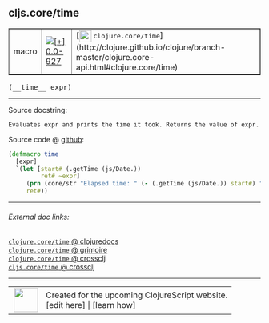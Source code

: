 ## cljs.core/time



 <table border="1">
<tr>
<td>macro</td>
<td><a href="https://github.com/cljsinfo/cljs-api-docs/tree/0.0-927"><img valign="middle" alt="[+] 0.0-927" title="Added in 0.0-927" src="https://img.shields.io/badge/+-0.0--927-lightgrey.svg"></a> </td>
<td>
[<img height="24px" valign="middle" src="http://i.imgur.com/1GjPKvB.png"> <samp>clojure.core/time</samp>](http://clojure.github.io/clojure/branch-master/clojure.core-api.html#clojure.core/time)
</td>
</tr>
</table>


 <samp>
(__time__ expr)<br>
</samp>

---





Source docstring:

```
Evaluates expr and prints the time it took. Returns the value of expr.
```


Source code @ [github](https://github.com/clojure/clojurescript/blob/r3126/src/clj/cljs/core.clj#L1872-L1878):

```clj
(defmacro time
  [expr]
  `(let [start# (.getTime (js/Date.))
         ret# ~expr]
     (prn (core/str "Elapsed time: " (- (.getTime (js/Date.)) start#) " msecs"))
     ret#))
```

<!--
Repo - tag - source tree - lines:

 <pre>
clojurescript @ r3126
└── src
    └── clj
        └── cljs
            └── <ins>[core.clj:1872-1878](https://github.com/clojure/clojurescript/blob/r3126/src/clj/cljs/core.clj#L1872-L1878)</ins>
</pre>

-->

---



###### External doc links:

[`clojure.core/time` @ clojuredocs](http://clojuredocs.org/clojure.core/time)<br>
[`clojure.core/time` @ grimoire](http://conj.io/store/v1/org.clojure/clojure/1.7.0-beta3/clj/clojure.core/time/)<br>
[`clojure.core/time` @ crossclj](http://crossclj.info/fun/clojure.core/time.html)<br>
[`cljs.core/time` @ crossclj](http://crossclj.info/fun/cljs.core/time.html)<br>

---

 <table>
<tr><td>
<img valign="middle" align="right" width="48px" src="http://i.imgur.com/Hi20huC.png">
</td><td>
Created for the upcoming ClojureScript website.<br>
[edit here] | [learn how]
</td></tr></table>

[edit here]:https://github.com/cljsinfo/cljs-api-docs/blob/master/cljsdoc/cljs.core/time.cljsdoc
[learn how]:https://github.com/cljsinfo/cljs-api-docs/wiki/cljsdoc-files

<!--

This information was too distracting to show to readers, but I'll leave it
commented here since it is helpful to:

- pretty-print the data used to generate this document
- and show how to retrieve that data



The API data for this symbol:

```clj
{:ns "cljs.core",
 :name "time",
 :signature ["[expr]"],
 :history [["+" "0.0-927"]],
 :type "macro",
 :full-name-encode "cljs.core/time",
 :source {:code "(defmacro time\n  [expr]\n  `(let [start# (.getTime (js/Date.))\n         ret# ~expr]\n     (prn (core/str \"Elapsed time: \" (- (.getTime (js/Date.)) start#) \" msecs\"))\n     ret#))",
          :title "Source code",
          :repo "clojurescript",
          :tag "r3126",
          :filename "src/clj/cljs/core.clj",
          :lines [1872 1878]},
 :full-name "cljs.core/time",
 :clj-symbol "clojure.core/time",
 :docstring "Evaluates expr and prints the time it took. Returns the value of expr."}

```

Retrieve the API data for this symbol:

```clj
;; from Clojure REPL
(require '[clojure.edn :as edn])
(-> (slurp "https://raw.githubusercontent.com/cljsinfo/cljs-api-docs/catalog/cljs-api.edn")
    (edn/read-string)
    (get-in [:symbols "cljs.core/time"]))
```

-->
